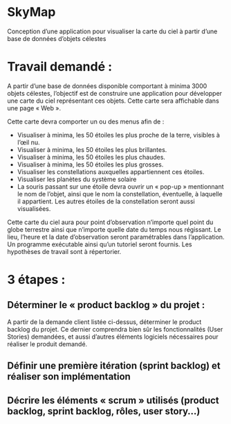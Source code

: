 # SkyMap
Conception d’une application pour visualiser la carte du ciel à partir d’une base de données d’objets célestes

# Travail demandé : 
A partir d’une base de données disponible comportant à minima 3000 objets célestes, l’objectif est de
construire une application pour développer une carte du ciel représentant ces objets. Cette carte sera
affichable dans une page « Web ».

Cette carte devra comporter un ou des menus afin de :
- Visualiser à minima, les 50 étoiles les plus proche de la terre, visibles à l’œil nu.
- Visualiser à minima, les 50 étoiles les plus brillantes.
- Visualiser à minima, les 50 étoiles les plus chaudes.
- Visualiser à minima, les 50 étoiles les plus grosses.
- Visualiser les constellations auxquelles appartiennent ces étoiles.
- Visualiser les planètes du système solaire
- La souris passant sur une étoile devra ouvrir un « pop-up » mentionnant le nom de l’objet, ainsi
que le nom la constellation, éventuelle, à laquelle il appartient. Les autres étoiles de la constellation
seront aussi visualisées.

Cette carte du ciel aura pour point d’observation n’importe quel point du globe terrestre ainsi que
n’importe quelle date du temps nous régissant. Le lieu, l’heure et la date d’observation seront
paramétrables dans l’application. Un programme exécutable ainsi qu’un tutoriel seront fournis.
Les hypothèses de travail sont à répertorier.

# 3 étapes :
## Déterminer le « product backlog » du projet :
A partir de la demande client listée ci-dessus, déterminer le product backlog du projet.
Ce dernier comprendra bien sûr les fonctionnalités (User Stories) demandées, et aussi d’autres éléments
logiciels nécessaires pour réaliser le produit demandé.
## Définir une première itération (sprint backlog) et réaliser son implémentation
## Décrire les éléments « scrum » utilisés (product backlog, sprint backlog, rôles, user story…) 
